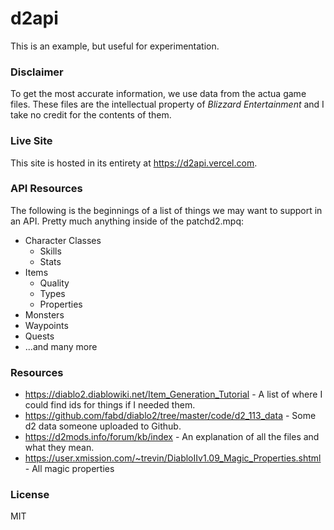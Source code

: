 # d2api

This is an example, but useful for experimentation.

### Disclaimer

To get the most accurate information, we use data from the actua game files. These files are the intellectual property of *Blizzard Entertainment* and I take no credit for the contents of them.

### Live Site

This site is hosted in its entirety at https://d2api.vercel.com.

### API Resources

The following is the beginnings of a list of things we may want to support in an API. Pretty much anything inside of the patchd2.mpq:
* Character Classes
  * Skills
  * Stats
* Items
  * Quality
  * Types
  * Properties
* Monsters
* Waypoints
* Quests
* ...and many more

### Resources

* https://diablo2.diablowiki.net/Item_Generation_Tutorial - A list of where I could find ids for things if I needed them.
* https://github.com/fabd/diablo2/tree/master/code/d2_113_data - Some d2 data someone uploaded to Github.
* https://d2mods.info/forum/kb/index - An explanation of all the files and what they mean.
* https://user.xmission.com/~trevin/DiabloIIv1.09_Magic_Properties.shtml - All magic properties

### License

MIT
